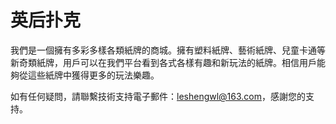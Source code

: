 # 英后扑克

我們是一個擁有多彩多樣各類紙牌的商城。擁有塑料紙牌、藝術紙牌、兒童卡通等新奇類紙牌，用戶可以在我們平台看到各式各樣有趣和新玩法的紙牌。相信用戶能夠從這些紙牌中獲得更多的玩法樂趣。

如有任何疑問，請聯繫技術支持電子郵件：leshengwl@163.com，感謝您的支持。
 
